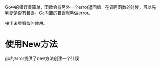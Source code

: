 Go中的错误很简单，函数会有另外一个error返回值，在调用函数的时候，可以先判断是否有错误。Go内置的错误就叫做error。

接下来看看如何使用。

# 使用New方法

go的error提供了new方法创建一个错误

```go

```

